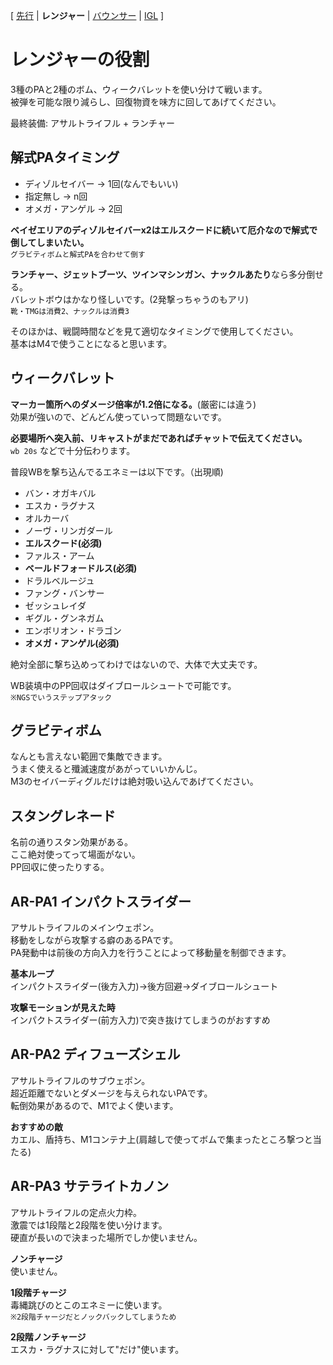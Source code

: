 [ [先行](Hunter.md) | **レンジャー** | [バウンサー](Bouncer.md) | [IGL](IGL.md)  ]
# レンジャーの役割
3種のPAと2種のボム、ウィークバレットを使い分けて戦います。  
被弾を可能な限り減らし、回復物資を味方に回してあげてください。  
  
最終装備: アサルトライフル + ランチャー

## 解式PAタイミング
- ディゾルセイバー → 1回(なんでもいい)  
- 指定無し → n回
- オメガ・アンゲル → 2回  

**ベイゼエリアのディゾルセイバーx2はエルスクードに続いて厄介なので解式で倒してしまいたい。**  
`グラビティボムと解式PAを合わせて倒す`  

**ランチャー、ジェットブーツ、ツインマシンガン、ナックルあたり**なら多分倒せる。  
バレットボウはかなり怪しいです。(2発撃っちゃうのもアリ)  
`靴・TMGは消費2、ナックルは消費3`

そのほかは、戦闘時間などを見て適切なタイミングで使用してください。  
基本はM4で使うことになると思います。  

## ウィークバレット
**マーカー箇所へのダメージ倍率が1.2倍になる。**(厳密には違う)  
効果が強いので、どんどん使っていって問題ないです。  

**必要場所へ突入前、リキャストがまだであればチャットで伝えてください。**  
`wb 20s` などで十分伝わります。  

普段WBを撃ち込んでるエネミーは以下です。（出現順)  
- バン・オガキバル  
- エスカ・ラグナス  
- オルカーバ
- ノーヴ・リンガダール  
- **エルスクード(必須)**  
- ファルス・アーム  
- **ベールドフォードルス(必須)**
- ドラルベルージュ
- ファング・バンサー
- ゼッシュレイダ
- ギグル・グンネガム
- エンボリオン・ドラゴン
- **オメガ・アンゲル(必須)**

絶対全部に撃ち込めってわけではないので、大体で大丈夫です。  
  
WB装填中のPP回収はダイブロールシュートで可能です。  
`※NGSでいうステップアタック`

## グラビティボム
なんとも言えない範囲で集敵できます。  
うまく使えると殲滅速度があがっていいかんじ。  
M3のセイバーディグルだけは絶対吸い込んであげてください。  

## スタングレネード
名前の通りスタン効果がある。  
ここ絶対使ってって場面がない。  
PP回収に使ったりする。  

## AR-PA1 インパクトスライダー
アサルトライフルのメインウェポン。  
移動をしながら攻撃する癖のあるPAです。  
PA発動中は前後の方向入力を行うことによって移動量を制御できます。  

**基本ループ**  
インパクトスライダー(後方入力)→後方回避→ダイブロールシュート  
  
**攻撃モーションが見えた時**  
インパクトスライダー(前方入力)で突き抜けてしまうのがおすすめ  

## AR-PA2 ディフューズシェル
アサルトライフルのサブウェポン。  
超近距離でないとダメージを与えられないPAです。  
転倒効果があるので、M1でよく使います。  

**おすすめの敵**  
カエル、盾持ち、M1コンテナ上(肩越しで使ってボムで集まったところ撃つと当たる)

## AR-PA3 サテライトカノン
アサルトライフルの定点火力枠。  
激震では1段階と2段階を使い分けます。  
硬直が長いので決まった場所でしか使いません。  

**ノンチャージ**  
使いません。  

**1段階チャージ**  
毒縄跳びのとこのエネミーに使います。  
`※2段階チャージだとノックバックしてしまうため`  

**2段階ノンチャージ**  
エスカ・ラグナスに対して"だけ"使います。  
